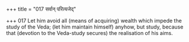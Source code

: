 +++
title = "017 सर्वान् परित्यजेद्"

+++
017	Let him avoid all (means of acquiring) wealth which impede the study of the Veda; (let him maintain himself) anyhow, but study, because that (devotion to the Veda-study secures) the realisation of his aims.
